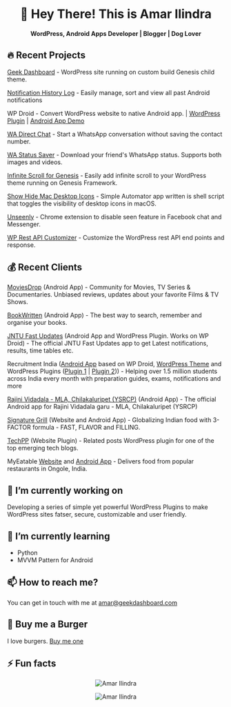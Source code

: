 <h1 align="center"> 🐾  Hey There! This is Amar Ilindra</h1>
<h4 align="center">WordPress, Android Apps Developer | Blogger | Dog Lover</h4>


## 🔥 Recent Projects

[Geek Dashboard](https://www.geekdashboard.com) - WordPress site running on custom build Genesis child theme.

[Notification History Log](https://play.google.com/store/apps/details?id=com.ikvaesolutions.notificationhistorylog) - Easily manage, sort and view all past Android notifications

WP Droid - Convert WordPress website to native Android app. | [WordPress Plugin](https://wordpress.org/plugins/wp-droid/) | [Android App Demo](https://play.google.com/store/apps/details?id=com.geekdashboard.android)

[WA Direct Chat](https://play.google.com/store/apps/details?id=com.ikvaesolutions.wadirectmessage) - Start a WhatsApp conversation without saving the contact number.

[WA Status Saver](https://play.google.com/store/apps/details?id=com.wa.status.saver) - Download your friend's WhatsApp status. Supports both images and videos.

[Infinite Scroll for Genesis](https://wordpress.org/plugins/infinite-scrolling/) - Easily add infinite scroll to your WordPress theme running on Genesis Framework. 

[Show Hide Mac Desktop Icons](https://github.com/amarilindra/Show-Hide-Mac-Desktop-Icons) - Simple Automator app written is shell script that toggles the visibility of desktop icons in macOS.

[Unseenly](https://chrome.google.com/webstore/detail/unseenly/mmjginkjeljiaiafplppfkfdindcjkfi) - Chrome extension to disable seen feature in Facebook chat and Messenger. 

[WP Rest API Customizer](https://wordpress.org/plugins/wp-rest-api-customizer/) - Customize the WordPress rest API end points and response. 

## 💰 Recent Clients

[MoviesDrop](https://play.google.com/store/apps/details?id=com.moviesdrop&hl=en_IN) (Android App) - Community for Movies, TV Series & Documentaries. Unbiased reviews, updates about your favorite Films & TV Shows.

[BookWritten](https://play.google.com/store/apps/details?id=com.bookwritten&hl=en_IN) (Android App) - The best way to search, remember and organise your books.

[JNTU Fast Updates](https://play.google.com/store/apps/details?id=com.jntufastupdates&hl=en_IN) (Android App and WordPress Plugin. Works on WP Droid) - The official JNTU Fast Updates app to get Latest notifications, results, time tables etc.

Recruitment India ([Android App](https://play.google.com/store/apps/details?id=in.recruitmentindia&hl=en_IN) based on WP Droid, [WordPress Theme](https://recruitmentindia.in/) and WordPress Plugins ([Plugin 1](https://recruitmentindia.in/govt-jobs-in-ap/) | [Plugin 2](https://exams.recruitmentindia.in/questions/technical/networking/))) - Helping over 1.5 million students across India every month with preparation guides, exams, notifications and more

[Rajini Vidadala - MLA, Chilakaluripet (YSRCP)](https://play.google.com/store/apps/details?id=com.rajinividadala&hl=en_IN) (Android App) - The official Android app for Rajini Vidadala garu - MLA, Chilakaluripet (YSRCP)

[Signature Grill](https://thesignaturegrill.com/) (Website and Android App) - Globalizing Indian food with 3-FACTOR formula - FAST, FLAVOR and FILLING.

[TechPP](https://techpp.com/) (Website Plugin) - Related posts WordPress plugin for one of the top emerging tech blogs.

MyEatable [Website](http://myeatable.com/) and [Android App](https://play.google.com/store/apps/details?id=com.myeatable.android) - Delivers food from popular restaurants in Ongole, India.

## 🔭   I’m currently working on
Developing a series of simple yet powerful WordPress Plugins to make WordPress sites fatser, secure, customizable and user friendly.

## 🌱   I’m currently learning
+ Python 
+ MVVM Pattern for Android 

## 📫   How to reach me?
You can get in touch with me at amar@geekdashboard.com

## 🍔   Buy me a Burger
I love burgers. [Buy me one](https://www.buymeacoffee.com/amarilindra) 

## ⚡  Fun facts

<p align="center"> <img src="https://github-readme-stats.vercel.app/api?username=amarilindra&show_icons=true" alt="Amar Ilindra" /></p>
<p align="center"> <img src="https://komarev.com/ghpvc/?username=amarilindra" alt="Amar Ilindra" /> </p>
